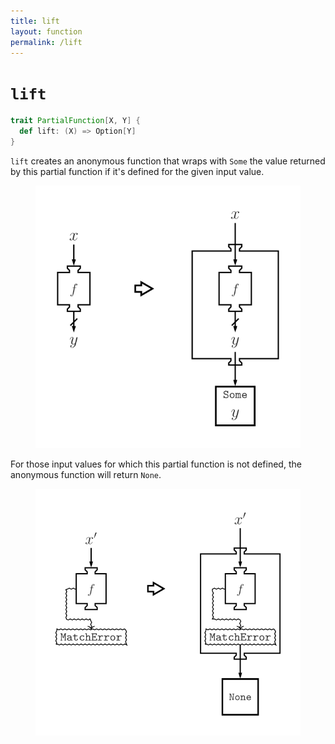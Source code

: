 ```yaml
---
title: lift
layout: function
permalink: /lift
---
```


# `lift`

~~~ scala
trait PartialFunction[X, Y] {
  def lift: (X) => Option[Y]
}
~~~

`lift` creates an anonymous function that wraps with `Some` the value returned by this partial function if it's defined for the given input value.

<figure class="diagram">
  <img src="images/lift.svg" alt="lift function">
  <!-- <figcaption class="diagram-desc"></figcaption> -->
</figure>

For those input values for which this partial function is not defined, the anonymous function will return `None`.

<figure class="diagram">
  <img src="images/lift.2.svg" alt="lift function">
  <!-- <figcaption class="diagram-desc"></figcaption> -->
</figure>
